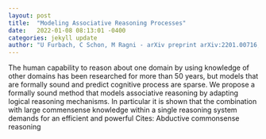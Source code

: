 ```yaml
---
layout: post
title:  "Modeling Associative Reasoning Processes"
date:   2022-01-08 08:13:01 -0400
categories: jekyll update
author: "U Furbach, C Schon, M Ragni - arXiv preprint arXiv:2201.00716, 2022"
---
```

The human capability to reason about one domain by using knowledge of other domains has been researched for more than 50 years, but models that are formally sound and predict cognitive process are sparse. We propose a formally sound method that models associative reasoning by adapting logical reasoning mechanisms. In particular it is shown that the combination with large commensense knowledge within a single reasoning system demands for an efficient and powerful Cites: Abductive commonsense reasoning
